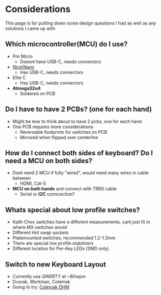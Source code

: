 # Considerations

This page is for putting down some design questions I had as well as any solutions I came up with

## Which microcontroller(MCU) do I use?

- Pro Micro
  - Doesnt have USB-C, needs connectors
- [Nice!Nano](https://nicekeyboards.com/nice-nano)
  - Has USB-C, needs connectors
- Elite C
  - Has USB-C, needs connectors
- **Atmega32u4**
  - Soldered on PCB

## Do I have to have 2 PCBs? (one for each hand)

- Might be less to think about to have 2 pcbs, one for each hand
- One PCB requires more considerations:
  - Reversable footprints for switches on PCB
  - Mirrored when flipped over centerline

## How do I connect both sides of keyboard? Do I need a MCU on both sides?

- Dont need 2 MCU if fully "wired", would need many wires in cable between
  - HDMI, Cat-5
- **MCU on both hands** and connect with TRRS cable
  - Serial or **I2C** conncection?

## Whats special about low profile switches?

- Kailh Choc switches have a different measurements, cant just fit in where MX switches would
- Different Hot swap sockets
- Platemounted switches, recommended 1.2-1.3mm
- There are special low profile stabilizers
- Different location for Per-Key LEDs (SMD only)

## Switch to new Keyboard Layout

- Currently use QWERTY at ~80wpm
- Dvorak, Workman, Colemak
- Going to try: [Colemak DHM](https://colemakmods.github.io/mod-dh/)
